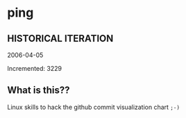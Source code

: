 # ping

## HISTORICAL ITERATION
2006-04-05

Incremented: 3229

## What is this?? 
Linux skills to hack the github commit visualization chart `;-)`
